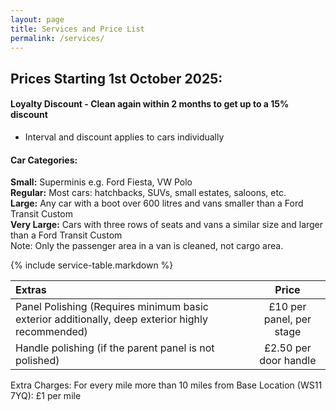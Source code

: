 ```yaml
---
layout: page
title: Services and Price List
permalink: /services/
---
```


## Prices Starting 1st October 2025:

#### Loyalty Discount - Clean again within 2 months to get up to a 15% discount 
 - Interval and discount applies to cars individually

#### Car Categories:
**Small:** Superminis e.g. Ford Fiesta, VW Polo  
**Regular:** Most cars: hatchbacks, SUVs, small estates, saloons, etc.  
**Large:** Any car with a boot over 600 litres and vans smaller than a Ford Transit Custom  
**Very Large:** Cars with three rows of seats and vans a similar size and larger than a Ford Transit Custom  
Note: Only the passenger area in a van is cleaned, not cargo area.  

{% include service-table.markdown %}

| Extras | Price |
|:---|:---:|
| Panel Polishing (Requires minimum basic exterior additionally, deep exterior highly recommended) | £10 per panel, per stage | 
| Handle polishing (if the parent panel is not polished) | £2.50 per door handle |

Extra Charges:
For every mile more than 10 miles from Base Location (WS11 7YQ): £1 per mile




